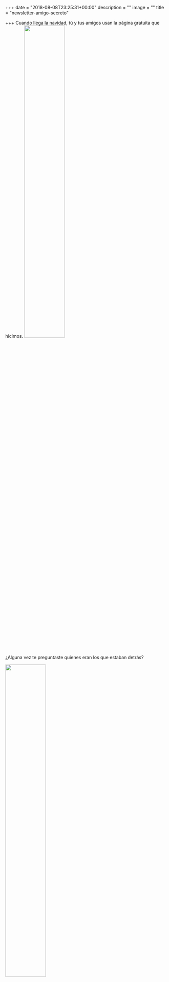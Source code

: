 +++
date = "2018-08-08T23:25:31+00:00"
description = ""
image = ""
title = "newsletter-amigo-secreto"

+++
Cuando llega la navidad, tú y tus amigos usan la página gratuita que hicimos.
<img src="/uploads/Screen Shot 2018-08-08 at 4.26.13 PM.png" style="width:50%;height: auto;"/>

¿Alguna vez te preguntaste quienes eran los que estaban detrás?

<img src="/uploads/Screen Shot 2018-08-08 at 4.29.22 PM.png" style="width:50%;height: auto;"/>

Apenas salimos de la universidad decidimos formar una empresa juntos.

Nos fue mal al principio, queríamos hacer un Spotify

<img src="/uploads/Screen Shot 2018-08-08 at 4.30.49 PM.png" style="width:50%;height: auto;"/>

Pero terminamos haciendo una empresa de comidas a domicilio que más o menos resultó.

<img src="/uploads/Screen Shot 2018-08-08 at 4.40.04 PM.png" style="width:50%;height: auto;"/>

Entonces tuvimos un golpe de suerte.

<img src="/uploads/Screen Shot 2018-08-08 at 4.38.49 PM.png" style="width:50%;height: auto;"/>

Luego pasó el tiempo y conocimos los Bitcoins, compramos Bitcoins, nos encantaron los Bitcoins.

<img src="/uploads/bitcoin.jpg" style="width:50%;height: auto;"/>

En eso conocimos a Guille Torrealba

<img src="/uploads/Screen Shot 2018-08-08 at 4.43.43 PM.png" style="width:50%;height: auto;"/>

y con él construimos una página para comprar y vender Bitcoins.

Al principio tenía un nombre muy feo, pero le cambiamos el nombre a Buda.com

<img src="/uploads/Screen Shot 2018-08-08 at 4.46.12 PM.png" style="width:50%;height: auto;"/>

Buda creció y siguió pasando el tiempo. Un día nos juntamos con Andrés,Omar y Pedro.

<img src="/uploads/3.jpg" style="width:50%;height: auto;"/>

Ellos querían hacer algo para que las personas comunes y corrientes pudieran invertir su plata de manera inteligente y online.

<img src="/uploads/Screen Shot 2018-08-08 at 4.57.38 PM.png" style="width:50%;height: auto;"/>

Creamos Fintual y tuvimos que pedir una licencia que se demoró harto tiempo en aprobar.

<img src="/uploads/Screen Shot 2018-08-08 at 4.49.40 PM.png" style="width:50%;height: auto;"/>

Y entonces quedamos en Y-Combinator, que es un programa de Silicon Valley muy choro para emprendedores

<img src="/uploads/Screen Shot 2018-08-08 at 4.51.15 PM.png" style="width:50%;height: auto;"/>

Ahora cumplimos 10 años juntos y todos los años nos preocupamos de que SorteoAmigoSecreto.com siga siempre arriba, junto a tí ya son más de 2 millones de usuarios los que la usan cada navidad!

Un abrazo y feliz no navidad!